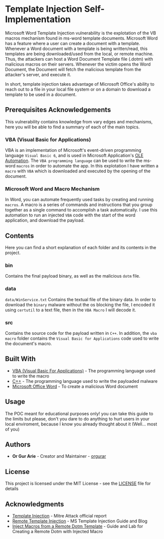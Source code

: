 # Template Injection Self-Implementation

Microsoft Word Template Injection vulnerability is the explotation of the VB macros mechanism found in ms-word template documents.
Microsoft Word has a feature where a user can create a document with a template. Whenever a Word document with a template is being written/read, this templates are being downloaded/used from the local, or remote machine. Thus, the attackers can host a Word Document Template file (.dotm) with malicious macros on their servers. Whenever the victim opens the Word Document, the Document will fetch the malicious template from the attacker's server, and execute it.

In short, template injection takes advantage of Microsoft Office's ability to reach out to a file in your local file system or on a domain to download a template to be used in a document.

## Prerequisites Acknowledgements

This vulnerability contains knowledge from vary edges and mechanisms, here you will be able to find a summary of each of the main topics.

### VBA (Visual Basic for Applications)

VBA is an implementation of Microsoft's event-driven programming language `Visual Basic 6`, and is used in Microsoft Application's [OLE Automation](https://en.wikipedia.org/wiki/OLE_Automation). The `VBA programming language` can be used to write the ms-word `macros` in order to automate the app. In this explotation I have written a `macro` with `VBA` which is downloaded and executed by the opening of the document.

### Microsoft Word and Macro Mechanism

In Word, you can automate frequently used tasks by creating and running `macros`. A macro is a series of commands and instructions that you group together as a single command to accomplish a task automatically. I use this automation to run an injected `VBA` code with the start of the word application, and download the payload.

## Contents

Here you can find a short explanation of each folder and its contents in the project.

### bin

Contains the final payload binary, as well as the malicious `dotm` file.

### data

`data/WinService.txt` Contains the textual file of the binary data. In order to download the `binary` malware without the os blocking the file, I encoded it using `certutil` to a text file, then in the `VBA Macro` I will decode it.

### src

Contains the source code for the payload written in `C++`. In addition, the `vba macro` folder contains the `Visual Basic for Applications` code used to write the document's macro.

## Built With

- [VBA (Visual Basic For Applications)](https://docs.microsoft.com/en-us/office/vba/api/overview/) - The programming language used to write the macro
- [C++](https://www.cplusplus.com/) - The programming language used to write the payloaded malware
- [Microsoft Office Word](https://templates.office.com/en-us/templates-for-word) - To create a malicious Word document

## Usage

The POC meant for educational purposes only! you can take this guide to the limits but please, don't you dare to do anything to hurt users in your local enviroment, because I know you already thought about it (Well... most of you)

## Authors

- **Or Gur Arie** - Creator and Maintainer - [orgurar](https://gitlab.com/orgurar)

## License

This project is licensed under the MIT License - see the [LICENSE](LICENSE) file for details

## Acknowledgments

- [Template Injection](https://attack.mitre.org/techniques/T1221/) - Mitre Attack official report
- [Remote Template Injection](https://blog.sunggwanchoi.com/remote-template-injection/) - MS Template Injection Guide and Blog
- [Inject Macros from a Remote Dotm Template](https://www.ired.team/offensive-security/initial-access/phishing-with-ms-office/inject-macros-from-a-remote-dotm-template-docx-with-macros) - Guide and Lab for Creating a Remote Dotm with Injected Macro
